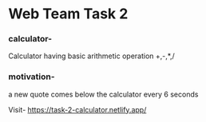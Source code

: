 # Web Team Task 2
### calculator-
  Calculator having basic arithmetic operation +,-,*,/
### motivation-
  a new quote comes below the calculator every 6 seconds

Visit- 
https://task-2-calculator.netlify.app/
